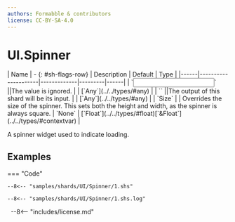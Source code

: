 ```yaml
---
authors: Formabble & contributors
license: CC-BY-SA-4.0
---
```



# UI.Spinner

<div class="sh-parameters" markdown="1">
| Name | - {: #sh-flags-row} | Description | Default | Type |
|------|---------------------|-------------|---------|------|
| `<input>` ||The value is ignored. | | [`Any`](../../types/#any) |
| `<output>` ||The output of this shard will be its input. | | [`Any`](../../types/#any) |
| `Size` |  | Overrides the size of the spinner. This sets both the height and width, as the spinner is always square. | `None` | [`Float`](../../types/#float)[`&Float`](../../types/#contextvar) |

</div>

A spinner widget used to indicate loading.

## Examples

=== "Code"

  ```x86asm linenums="1"
  --8<-- "samples/shards/UI/Spinner/1.shs"
  ```

  ```
  --8<-- "samples/shards/UI/Spinner/1.shs.log"
  ```
&nbsp;
--8<-- "includes/license.md"

